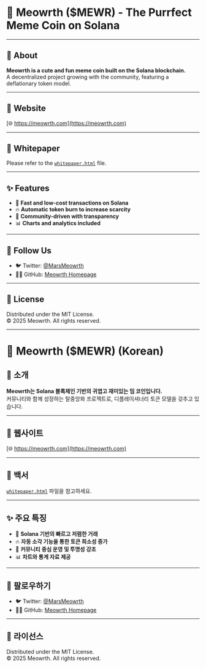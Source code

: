 
# 🐾 Meowrth ($MEWR) - The Purrfect Meme Coin on Solana

---

## 🔹 About

**Meowrth is a cute and fun meme coin built on the Solana blockchain.**  
A decentralized project growing with the community, featuring a deflationary token model.

---

## 🔗 Website

[🌐 https://meowrth.com](https://meowrth.com)

---

## 📄 Whitepaper

Please refer to the [`whitepaper.html`](whitepaper.html) file.

---

## ✨ Features

- 🚀 **Fast and low-cost transactions on Solana**  
- 🔥 **Automatic token burn to increase scarcity**  
- 🤝 **Community-driven with transparency**  
- 📊 **Charts and analytics included**

---

## 📣 Follow Us

- 🐦 Twitter: [@MarsMeowrth](https://x.com/MarsMeowrth)  
- 🧑‍💻 GitHub: [Meowrth Homepage](https://github.com/Meowrth/meowrth-homepage)

---

## 🧾 License

Distributed under the MIT License.  
© 2025 Meowrth. All rights reserved.

---

# 🐾 Meowrth ($MEWR) (Korean)

## 🔹 소개

**Meowrth는 Solana 블록체인 기반의 귀엽고 재미있는 밈 코인입니다.**  
커뮤니티와 함께 성장하는 탈중앙화 프로젝트로, 디플레이셔너리 토큰 모델을 갖추고 있습니다.

---

## 🔗 웹사이트

[🌐 https://meowrth.com](https://meowrth.com)

---

## 📄 백서

[`whitepaper.html`](whitepaper.html) 파일을 참고하세요.

---

## ✨ 주요 특징

- 🚀 **Solana 기반의 빠르고 저렴한 거래**  
- 🔥 **자동 소각 기능을 통한 토큰 희소성 증가**  
- 🤝 **커뮤니티 중심 운영 및 투명성 강조**  
- 📊 **차트와 통계 자료 제공**

---

## 📣 팔로우하기

- 🐦 Twitter: [@MarsMeowrth](https://x.com/MarsMeowrth)  
- 🧑‍💻 GitHub: [Meowrth Homepage](https://github.com/Meowrth/meowrth-homepage)

---

## 🧾 라이선스

Distributed under the MIT License.  
© 2025 Meowrth. All rights reserved.
